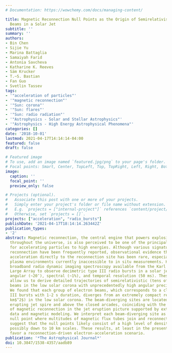 ```yaml
---
# Documentation: https://wowchemy.com/docs/managing-content/

title: Magnetic Reconnection Null Points as the Origin of Semirelativistic Electron
  Beams in a Solar Jet
subtitle: ''
summary: ''
authors:
- Bin Chen
- Sijie Yu
- Marina Battaglia
- Samaiyah Farid
- Antonia Savcheva
- Katharine K. Reeves
- Säm Krucker
- T.~S. Bastian
- Fan Guo
- Svetlin Tassev
tags:
- '"acceleration of particles"'
- '"magnetic reconnection"'
- '"Sun: corona"'
- '"Sun: flares"'
- '"Sun: radio radiation"'
- '"Astrophysics - Solar and Stellar Astrophysics"'
- '"Astrophysics - High Energy Astrophysical Phenomena"'
categories: []
date: '2018-10-01'
lastmod: 2021-04-17T14:14:14-04:00
featured: false
draft: false

# Featured image
# To use, add an image named `featured.jpg/png` to your page's folder.
# Focal points: Smart, Center, TopLeft, Top, TopRight, Left, Right, BottomLeft, Bottom, BottomRight.
image:
  caption: ''
  focal_point: ''
  preview_only: false

# Projects (optional).
#   Associate this post with one or more of your projects.
#   Simply enter your project's folder or file name without extension.
#   E.g. `projects = ["internal-project"]` references `content/project/deep-learning/index.md`.
#   Otherwise, set `projects = []`.
projects: ["acceleration", "radio_bursts"]
publishDate: '2021-04-17T18:14:14.263442Z'
publication_types:
- '2'
abstract: Magnetic reconnection, the central engine that powers explosive phenomena
  throughout the universe, is also perceived to be one of the principal mechanisms
  for accelerating particles to high energies. Although various signatures of magnetic
  reconnection have been frequently reported, observational evidence that links particle
  acceleration directly to the reconnection site has been rare, especially for space
  plasma environments currently inaccessible to in situ measurements. Here we utilize
  broadband radio dynamic imaging spectroscopy available from the Karl G. Jansky Very
  Large Array to observe decimetric type III radio bursts in a solar jet with high
  angular (~20″), spectral (~1%), and temporal resolution (50 ms). These observations
  allow us to derive detailed trajectories of semirelativistic (tens of keV) electron
  beams in the low solar corona with unprecedentedly high angular precision ($łt$0.″65).
  We found that each group of electron beams, which corresponds to a cluster of type
  III bursts with 1-2 s duration, diverges from an extremely compact region (~600
  km$^2$) in the low solar corona. The beam-diverging sites are located behind the
  erupting jet spire and above the closed arcades, coinciding with the presumed location
  of magnetic reconnection in the jet eruption picture supported by extreme ultraviolet/X-ray
  data and magnetic modeling. We interpret each beam-diverging site as a reconnection
  null point where multitudes of magnetic flux tubes join and reconnect. Our data
  suggest that the null points likely consist of a high level of density inhomogeneities
  possibly down to 10 km scales. These results, at least in the present case, strongly
  favor a reconnection-driven electron-acceleration scenario.
publication: '*The Astrophysical Journal*'
doi: 10.3847/1538-4357/aadb89
---
```

